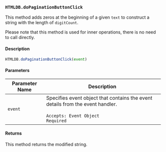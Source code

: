 ### `HTMLDB.doPaginationButtonClick`

This method adds zeros at the beginning of a given `text` to construct a string with the length of `digitCount`.

Please note that this method is used for inner operations, there is no need to call directly.

#### Description

```javascript
HTMLDB.doPaginationButtonClick(event)
```

#### Parameters

| Parameter Name             | Description                               |
| -------------------------- | ----------------------------------------- |
| `event` | Specifies event object that contains the event details from the event handler.<br><br>`Accepts: Event Object`<br>`Required` |

#### Returns

This method returns the modified string.